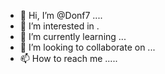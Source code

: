 - 👋 Hi, I’m @Donf7 ....
- 👀 I’m interested in .
- 🌱 I’m currently learning ...
- 💞️ I’m looking to collaborate on ...
- 📫 How to reach me .....

<!---
Donf7/Donf7 is a ✨ special ✨ repository because its `README.md` (this file) appears on your GitHub profile.
You can click the Preview link to take a look at your changes.
--->
